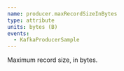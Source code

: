 ```yaml
---
name: producer.maxRecordSizeInBytes
type: attribute
units: bytes (B)
events:
  - KafkaProducerSample
---
```


Maximum record size, in bytes.